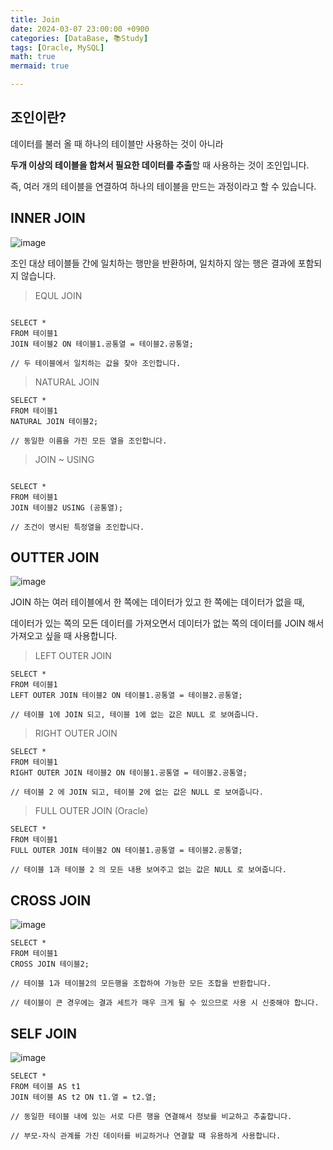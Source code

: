 ```yaml
---
title: Join
date: 2024-03-07 23:00:00 +0900
categories: [DataBase, 📚Study]
tags: [Oracle, MySQL]
math: true
mermaid: true

---
```



## **조인이란?**

데이터를 불러 올 때 하나의 테이블만 사용하는 것이 아니라

**두개 이상의 테이블을 합쳐서 필요한 데이터를 추출**할 때 사용하는 것이 조인입니다.

즉, 여러 개의 테이블을 연결하여 하나의 테이블을 만드는 과정이라고 할 수 있습니다.


## **INNER JOIN**

![image](https://github.com/ararp1006/Algorithm/assets/130068083/423dcd71-0005-4d3a-9edc-603a098bcf33)



조인 대상 테이블들 간에 일치하는 행만을 반환하며, 일치하지 않는 행은 결과에 포함되지 않습니다.

> EQUL JOIN

```

SELECT *
FROM 테이블1
JOIN 테이블2 ON 테이블1.공통열 = 테이블2.공통열;

// 두 테이블에서 일치하는 값을 찾아 조인합니다.

```

> NATURAL JOIN


```
SELECT *
FROM 테이블1
NATURAL JOIN 테이블2;

// 동일한 이름을 가진 모든 열을 조인합니다.

```



> JOIN ~ USING

```

SELECT *
FROM 테이블1
JOIN 테이블2 USING (공통열);

// 조건이 명시된 특정열을 조인합니다.

```


## **OUTTER JOIN**

![image](https://github.com/ararp1006/Algorithm/assets/130068083/64be1518-4cd7-460a-b37a-ba79a4a1e484)


JOIN 하는 여러 테이블에서 한 쪽에는 데이터가 있고 한 쪽에는 데이터가 없을 때,

데이터가 있는 쪽의 모든 데이터를 가져오면서 데이터가 없는 쪽의 데이터를 JOIN 해서 가져오고 싶을 때 사용합니다.

> LEFT OUTER JOIN

```
SELECT *
FROM 테이블1
LEFT OUTER JOIN 테이블2 ON 테이블1.공통열 = 테이블2.공통열;

// 테이블 1에 JOIN 되고, 테이블 1에 없는 값은 NULL 로 보여줍니다.

```




> RIGHT OUTER JOIN

```
SELECT *
FROM 테이블1
RIGHT OUTER JOIN 테이블2 ON 테이블1.공통열 = 테이블2.공통열;

// 테이블 2 에 JOIN 되고, 테이블 2에 없는 값은 NULL 로 보여줍니다.

```




> FULL OUTER JOIN (Oracle)

```
SELECT *
FROM 테이블1
FULL OUTER JOIN 테이블2 ON 테이블1.공통열 = 테이블2.공통열;

// 테이블 1과 테이블 2 의 모든 내용 보여주고 없는 값은 NULL 로 보여줍니다.

```


## **CROSS JOIN**

![image](https://github.com/ararp1006/Algorithm/assets/130068083/ebc0c11b-f0df-4b87-b9e6-74435160ca02)

```
SELECT *
FROM 테이블1
CROSS JOIN 테이블2;

// 테이블 1과 테이블2의 모든행을 조합하여 가능한 모든 조합을 반환합니다.

// 테이블이 큰 경우에는 결과 세트가 매우 크게 될 수 있으므로 사용 시 신중해야 합니다.

```

## **SELF JOIN**

![image](https://github.com/ararp1006/Algorithm/assets/130068083/20bec482-7d76-41b6-9f91-df8098e858d4)


```
SELECT *
FROM 테이블 AS t1
JOIN 테이블 AS t2 ON t1.열 = t2.열;

// 동일한 테이블 내에 있는 서로 다른 행을 연결해서 정보를 비교하고 추출합니다.

// 부모-자식 관계를 가진 데이터를 비교하거나 연결할 때 유용하게 사용합니다.
```